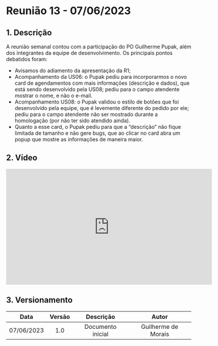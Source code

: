 # Reunião 13 - 07/06/2023

## 1. Descrição

A reunião semanal contou com a participação do PO Guilherme Pupak, além dos integrantes da equipe de desenvolvimento. Os principais pontos debatidos foram:

- Avisamos do adiamento da apresentação da R1;
- Acompanhamento da US06: o Pupak pediu para incorporarmos o novo card de agendamentos com mais informações (descrição e dados), que está sendo desenvolvido pela US08; pediu para o campo atendente mostrar o nome, e não o e-mail.
- Acompanhamento US08: o Pupak validou o estilo de botões que foi desenvolvido pela equipe, que é levemente diferente do pedido por ele; pediu para o campo atendente não ser mostrado durante a homologação (por não ter sido atendido ainda).
- Quanto a esse card, o Pupak pediu para que a “descrição” não fique limitada de tamanho e não gere bugs, que ao clicar no card abra um popup que mostre as informações de maneira maior.

## 2. Vídeo

<center>

<iframe width="560" height="315" src="https://www.youtube.com/embed/XD86dLSq34k" title="YouTube video player" frameborder="0" allow="accelerometer; autoplay; clipboard-write; encrypted-media; gyroscope; picture-in-picture; web-share" allowfullscreen></iframe>

</center>

## 3. Versionamento

<center>

|    Data    | Versão |            Descrição             |      Autor      |
| :--------: | :----: | :------------------------------: | :-------------: |
|      07/06/2023      |  1.0   |               Documento inicial                   |       Guilherme de Morais          |

</center>
